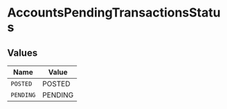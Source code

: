 # AccountsPendingTransactionsStatus


## Values

| Name      | Value     |
| --------- | --------- |
| `POSTED`  | POSTED    |
| `PENDING` | PENDING   |